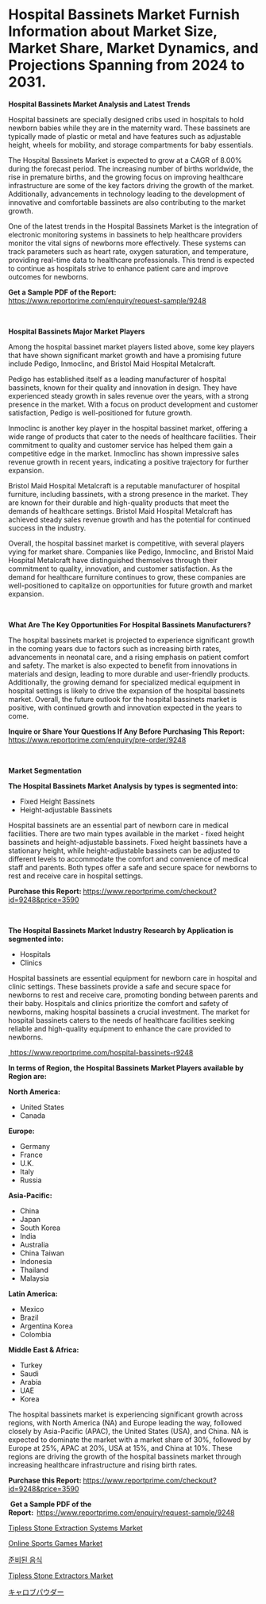 <p><h1>Hospital Bassinets Market Furnish Information about Market Size, Market Share, Market Dynamics, and Projections Spanning from 2024 to 2031.</h1></p><p><strong>Hospital Bassinets Market Analysis and Latest Trends</strong></p>
<p><p>Hospital bassinets are specially designed cribs used in hospitals to hold newborn babies while they are in the maternity ward. These bassinets are typically made of plastic or metal and have features such as adjustable height, wheels for mobility, and storage compartments for baby essentials.</p><p>The Hospital Bassinets Market is expected to grow at a CAGR of 8.00% during the forecast period. The increasing number of births worldwide, the rise in premature births, and the growing focus on improving healthcare infrastructure are some of the key factors driving the growth of the market. Additionally, advancements in technology leading to the development of innovative and comfortable bassinets are also contributing to the market growth.</p><p>One of the latest trends in the Hospital Bassinets Market is the integration of electronic monitoring systems in bassinets to help healthcare providers monitor the vital signs of newborns more effectively. These systems can track parameters such as heart rate, oxygen saturation, and temperature, providing real-time data to healthcare professionals. This trend is expected to continue as hospitals strive to enhance patient care and improve outcomes for newborns.</p></p>
<p><strong>Get a Sample PDF of the Report:&nbsp;</strong> <a href="https://www.reportprime.com/enquiry/request-sample/9248">https://www.reportprime.com/enquiry/request-sample/9248</a></p>
<p>&nbsp;</p>
<p><strong>Hospital Bassinets Major Market Players</strong></p>
<p><p>Among the hospital bassinet market players listed above, some key players that have shown significant market growth and have a promising future include Pedigo, Inmoclinc, and Bristol Maid Hospital Metalcraft.</p><p>Pedigo has established itself as a leading manufacturer of hospital bassinets, known for their quality and innovation in design. They have experienced steady growth in sales revenue over the years, with a strong presence in the market. With a focus on product development and customer satisfaction, Pedigo is well-positioned for future growth.</p><p>Inmoclinc is another key player in the hospital bassinet market, offering a wide range of products that cater to the needs of healthcare facilities. Their commitment to quality and customer service has helped them gain a competitive edge in the market. Inmoclinc has shown impressive sales revenue growth in recent years, indicating a positive trajectory for further expansion.</p><p>Bristol Maid Hospital Metalcraft is a reputable manufacturer of hospital furniture, including bassinets, with a strong presence in the market. They are known for their durable and high-quality products that meet the demands of healthcare settings. Bristol Maid Hospital Metalcraft has achieved steady sales revenue growth and has the potential for continued success in the industry.</p><p>Overall, the hospital bassinet market is competitive, with several players vying for market share. Companies like Pedigo, Inmoclinc, and Bristol Maid Hospital Metalcraft have distinguished themselves through their commitment to quality, innovation, and customer satisfaction. As the demand for healthcare furniture continues to grow, these companies are well-positioned to capitalize on opportunities for future growth and market expansion.</p></p>
<p>&nbsp;</p>
<p><strong>What Are The Key Opportunities For Hospital Bassinets Manufacturers?</strong></p>
<p><p>The hospital bassinets market is projected to experience significant growth in the coming years due to factors such as increasing birth rates, advancements in neonatal care, and a rising emphasis on patient comfort and safety. The market is also expected to benefit from innovations in materials and design, leading to more durable and user-friendly products. Additionally, the growing demand for specialized medical equipment in hospital settings is likely to drive the expansion of the hospital bassinets market. Overall, the future outlook for the hospital bassinets market is positive, with continued growth and innovation expected in the years to come.</p></p>
<p><strong>Inquire or Share Your Questions If Any Before Purchasing This Report:</strong> <a href="https://www.reportprime.com/enquiry/pre-order/9248">https://www.reportprime.com/enquiry/pre-order/9248</a></p>
<p>&nbsp;</p>
<p><strong>Market Segmentation</strong></p>
<p><strong>The Hospital Bassinets Market Analysis by types is segmented into:</strong></p>
<p><ul><li>Fixed Height Bassinets</li><li>Height-adjustable Bassinets</li></ul></p>
<p><p>Hospital bassinets are an essential part of newborn care in medical facilities. There are two main types available in the market - fixed height bassinets and height-adjustable bassinets. Fixed height bassinets have a stationary height, while height-adjustable bassinets can be adjusted to different levels to accommodate the comfort and convenience of medical staff and parents. Both types offer a safe and secure space for newborns to rest and receive care in hospital settings.</p></p>
<p><strong>Purchase this Report:&nbsp;</strong><a href="https://www.reportprime.com/checkout?id=9248&price=3590">https://www.reportprime.com/checkout?id=9248&price=3590</a></p>
<p>&nbsp;</p>
<p><strong>The Hospital Bassinets Market Industry Research by Application is segmented into:</strong></p>
<p><ul><li>Hospitals</li><li>Clinics</li></ul></p>
<p><p>Hospital bassinets are essential equipment for newborn care in hospital and clinic settings. These bassinets provide a safe and secure space for newborns to rest and receive care, promoting bonding between parents and their baby. Hospitals and clinics prioritize the comfort and safety of newborns, making hospital bassinets a crucial investment. The market for hospital bassinets caters to the needs of healthcare facilities seeking reliable and high-quality equipment to enhance the care provided to newborns.</p></p>
<p><a href="https://www.reportprime.com/hospital-bassinets-r9248">&nbsp;https://www.reportprime.com/hospital-bassinets-r9248</a></p>
<p><strong>In terms of Region, the Hospital Bassinets Market Players available by Region are:</strong></p>
<p>
    <p> <strong> North America: </strong>
        <ul>
            <li>United States</li>
            <li>Canada</li>
        </ul>
        </p> 
    <p> <strong> Europe: </strong>
        <ul>
            <li>Germany</li>
            <li>France</li>
            <li>U.K.</li>
            <li>Italy</li>
            <li>Russia</li>
        </ul>
        </p> 
    <p> <strong> Asia-Pacific: </strong>
        <ul>
            <li>China</li>
            <li>Japan</li>
            <li>South Korea</li>
            <li>India</li>
            <li>Australia</li>
            <li>China Taiwan</li>
            <li>Indonesia</li>
            <li>Thailand</li>
            <li>Malaysia</li>
        </ul>
        </p> 
    <p> <strong> Latin America: </strong>
        <ul>
            <li>Mexico</li>
            <li>Brazil</li>
            <li>Argentina Korea</li>
            <li>Colombia</li>
        </ul>
        </p> 
    <p> <strong> Middle East & Africa: </strong>
        <ul>
            <li>Turkey</li>
            <li>Saudi</li>
            <li>Arabia</li>
            <li>UAE</li>
            <li>Korea</li>
        </ul>
    </p>
    </p>
<p><p>The hospital bassinets market is experiencing significant growth across regions, with North America (NA) and Europe leading the way, followed closely by Asia-Pacific (APAC), the United States (USA), and China. NA is expected to dominate the market with a market share of 30%, followed by Europe at 25%, APAC at 20%, USA at 15%, and China at 10%. These regions are driving the growth of the hospital bassinets market through increasing healthcare infrastructure and rising birth rates.</p></p>
<p><strong>Purchase this Report: </strong><a href="https://www.reportprime.com/checkout?id=9248&price=3590">https://www.reportprime.com/checkout?id=9248&price=3590</a></p>
<p>&nbsp;<strong>Get a Sample PDF of the Report:&nbsp;&nbsp;</strong><a href="https://www.reportprime.com/enquiry/request-sample/9248">https://www.reportprime.com/enquiry/request-sample/9248</a></p>
<p><strong></strong></p>
<p><p><a href="https://github.com/kaiserrayhan25/Market-Research-Report-List-1/blob/main/tipless-stone-extraction-systems-market.md">Tipless Stone Extraction Systems Market</a></p><p><a href="https://medium.com/@garyshaw626/global-online-sports-games-market-size-is-expected-to-experience-a-cagr-of-5-5-fa90d12bfd24">Online Sports Games Market</a></p><p><a href="https://medium.com/@dannellburge39/%EC%84%B8%EA%B3%84%EC%9D%8C%EC%8B%9D-%EC%8B%9C%EC%9E%A5%EC%9D%98-%ED%8A%B8%EB%A0%8C%EB%93%9C-%EC%98%88%EC%B8%A1-%EB%B0%8F-%EC%98%81%ED%96%A5-%EB%B6%84%EC%84%9D-2024-2031%EB%85%84-%EC%9D%84-%EB%8B%A4%EB%A3%AC-156%ED%8E%98%EC%9D%B4%EC%A7%80%EC%9D%98-%EB%82%B4%EB%B9%84%EA%B2%8C%EC%9D%B4%EC%85%98-8e27cffbd303">준비된 음식</a></p><p><a href="https://github.com/sowravmitra0/Market-Research-Report-List-1/blob/main/tipless-stone-extractors-market.md">Tipless Stone Extractors Market</a></p><p><a href="https://github.com/SimeonBode1/Market-Research-Report-List-1/blob/main/315804879898.md">キャロブパウダー</a></p></p>